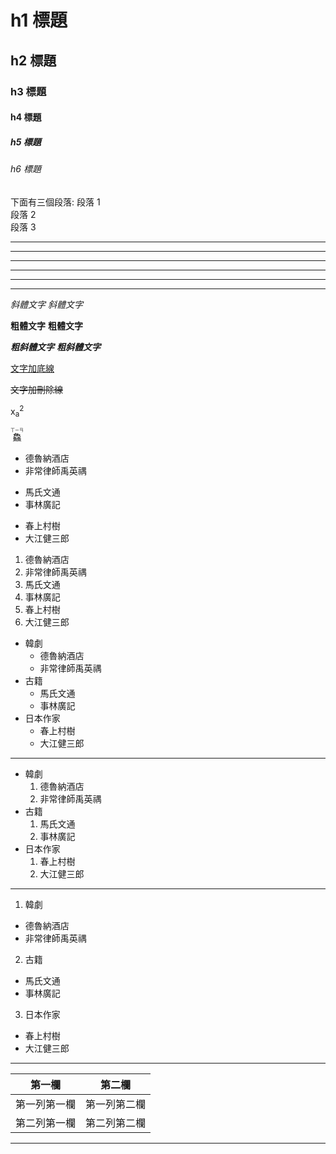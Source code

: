 # h1 標題
## h2 標題
### h3 標題
#### h4 標題
##### h5 標題
###### h6 標題
下面有三個段落:
段落 1  
段落 2  
段落 3  

***
* * *
---
- - -
___
_ _ _ 

*斜體文字*
_斜體文字_

**粗體文字**
__粗體文字__

***粗斜體文字***
___粗斜體文字___

<u>文字加底線</u>

~~文字加刪除線~~

x<sub>a</sub><sup>2</sup>

<ruby>鱻<rt>ㄒㄧㄢ</rt></ruby>

* 德魯納酒店
* 非常律師禹英禑
+ 馬氏文通
+ 事林廣記
- 春上村樹
- 大江健三郎

1. 德魯納酒店
2. 非常律師禹英禑
3. 馬氏文通
4. 事林廣記
5. 春上村樹
6. 大江健三郎

* 韓劇
  - 德魯納酒店
  - 非常律師禹英禑
* 古籍
  + 馬氏文通
  + 事林廣記
* 日本作家
  - 春上村樹
  - 大江健三郎

---
* 韓劇
  1. 德魯納酒店
  2. 非常律師禹英禑
* 古籍
  1. 馬氏文通
  2. 事林廣記
* 日本作家
  1. 春上村樹
  2. 大江健三郎

---
1. 韓劇
  - 德魯納酒店
  - 非常律師禹英禑
2. 古籍
  + 馬氏文通
  + 事林廣記
3. 日本作家
  * 春上村樹
  * 大江健三郎
  
---   

|第一欄   |第二欄   |
|----|-----|
|第一列第一欄   |第一列第二欄   |
|第二列第一欄   |第二列第二欄   |  


---


